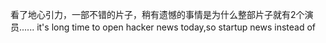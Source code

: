 看了地心引力，一部不错的片子，稍有遗憾的事情是为什么整部片子就有2个演员......
it's long time to open hacker news today,so startup news instead of
